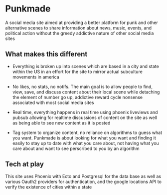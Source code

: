 # Punkmade

A social media site aimed at providing a better platform for punk and other alternative scenes to share information about news, music, events, and political action without the greedy addictive nature of other social media sites

## What makes this different

- Everything is broken up into scenes which are based in a city and state within the US in an effort for the site to mirror actual subculture movements in america

- No likes, no stats, no notifs. The main goal is to allow people to find, view, save, and discuss content about their local scene while detaching the element of number go up, addictive reward cycle nonsense associated with most social media sites

- Real time, everything happens in real time using phoenix liveviews and pubsub allowing for realtime discussions of content on the site as well as being able to see new content as it is posted

- Tag system to organize content, no reliance on algorithms to guess what you want. Punkmade is about looking for what you want and finding it easily to stay up to date with what you care about, not having what you care about and want to see perscribed to you by an algorithm

## Tech at play

This site uses Phoenix with Ecto and Postgresql for the data base as well as various Oauth2 providers for authentication, and the google locations API to verify the existence of cities within a state
